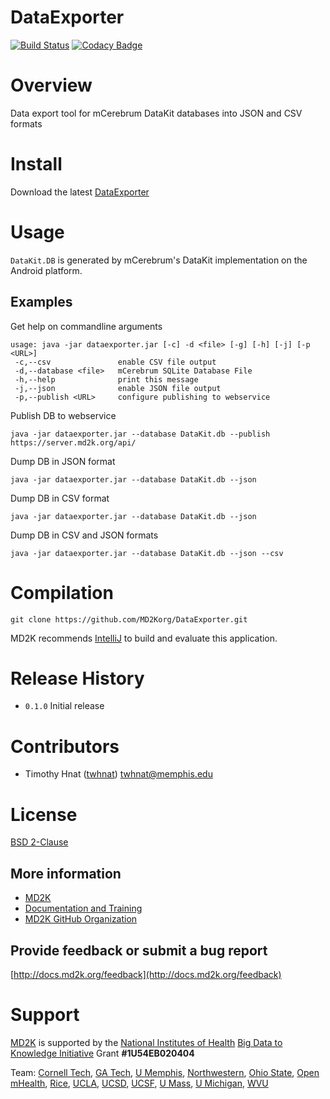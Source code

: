 # DataExporter
[![Build Status](https://travis-ci.org/MD2Korg/DataExporter.svg?branch=master)](https://travis-ci.org/MD2Korg/DataExporter)
[![Codacy Badge](https://api.codacy.com/project/badge/grade/1a3573d9d69f4a76a1da6d8b8d77388f)](https://www.codacy.com/app/twhnat/DataExporter)

# Overview
Data export tool for mCerebrum DataKit databases into JSON and CSV formats

# Install
Download the latest [DataExporter](https://github.com/MD2Korg/DataExporter/releases/latest)

# Usage
<!-- - Screen shots and basic instructions needed here -->
`DataKit.DB` is generated by mCerebrum's DataKit implementation on the Android platform.

## Examples
Get help on commandline arguments
```
usage: java -jar dataexporter.jar [-c] -d <file> [-g] [-h] [-j] [-p <URL>]
 -c,--csv               enable CSV file output
 -d,--database <file>   mCerebrum SQLite Database File
 -h,--help              print this message
 -j,--json              enable JSON file output
 -p,--publish <URL>     configure publishing to webservice
```

Publish DB to webservice
```
java -jar dataexporter.jar --database DataKit.db --publish https://server.md2k.org/api/
```

Dump DB in JSON format
```
java -jar dataexporter.jar --database DataKit.db --json
```

Dump DB in CSV format
```
java -jar dataexporter.jar --database DataKit.db --json
```

Dump DB in CSV and JSON formats
```
java -jar dataexporter.jar --database DataKit.db --json --csv
```


# Compilation
```
git clone https://github.com/MD2Korg/DataExporter.git
```

MD2K recommends [IntelliJ](https://www.jetbrains.com/idea/) to build and evaluate this application.


# Release History
- `0.1.0` Initial release

# Contributors
- Timothy Hnat ([twhnat](https://github.com/twhnat)) <twhnat@memphis.edu>

# License
[BSD 2-Clause](LICENSE)

## More information
- [MD2K](https://md2k.org/)
- [Documentation and Training](http://docs.md2k.org)
- [MD2K GitHub Organization](https://github.com/MD2Korg/)

## Provide feedback or submit a bug report
[http://docs.md2k.org/feedback](http://docs.md2k.org/feedback)

# Support
[MD2K](https://md2k.org) is supported by the [National Institutes of Health](https://www.nih.gov/) [Big Data to Knowledge Initiative](https://datascience.nih.gov/bd2k) Grant **#1U54EB020404**

Team: 
[Cornell Tech](http://tech.cornell.edu/), 
[GA Tech](http://www.gatech.edu/), 
[U Memphis](http://www.memphis.edu/), 
[Northwestern](http://www.northwestern.edu/), 
[Ohio State](https://www.osu.edu/), 
[Open mHealth](http://www.openmhealth.org/), 
[Rice](http://www.rice.edu/), 
[UCLA](http://www.ucla.edu/), 
[UCSD](http://www.ucsd.edu/), 
[UCSF](http://www.ucsf.edu/), 
[U Mass](http://www.umass.edu/), 
[U Michigan](https://www.umich.edu/), 
[WVU](http://www.wvu.edu/)
